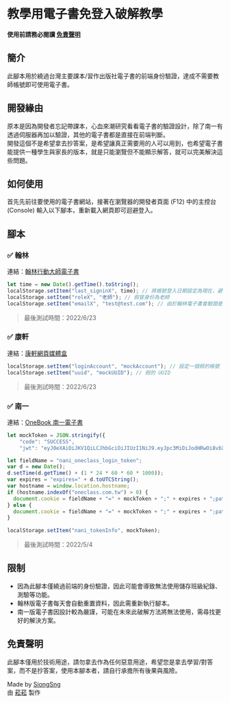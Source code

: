 # 教學用電子書免登入破解教學

**使用前請務必閱讀 [免責聲明](https://gist.github.com/SiongSng/baa4f015258d0312f627b5659d93d72e#%E5%85%8D%E8%B2%AC%E8%81%B2%E6%98%8E)**

## 簡介
此腳本用於繞過台灣主要課本/習作出版社電子書的前端身份驗證，達成不需要教師帳號即可使用電子書。

## 開發緣由
原本是因為開發者忘記帶課本，心血來潮研究看看電子書的驗證設計，除了南一有透過伺服器再加以驗證，其他的電子書都是直接在前端判斷。  
開發這個不是希望拿去抄答案，是希望讓真正需要用的人可以用到，也希望電子書能提供一種學生與家長的版本，就是只能瀏覽但不能顯示解答，就可以完美解決這些問題。

## 如何使用
首先先前往要使用的電子書網站，接著在瀏覽器的開發者頁面 (F12) 中的主控台 (Console) 輸入以下腳本，重新載入網頁即可迴避登入。

## 腳本

### ✅ 翰林
連結：[翰林行動大師電子書](https://edisc3.hle.com.tw/edisc_v3/home.html)  

```js
let time = new Date().getTime().toString();
localStorage.setItem("last_signinX", time); // 將帳號登入日期設定為現在，避免被判定為過期
localStorage.setItem("roleX", "老師"); // 假冒身份為老師
localStorage.setItem("emailX", "test@test.com"); // 由於翰林電子書會驗證是否有設定 email，如果有設定才能使用
```
> 最後測試時間：2022/6/23

### ✅ 康軒
連結：[康軒網頁媒體盒](https://digitalmaster.knsh.com.tw/downloader/box-web/index.html)  
```js
localStorage.setItem("loginAccount", "mockAccount"); // 設定一個假的帳號
localStorage.setItem("uuid", "mockUUID"); // 假的 UUID
```
> 最後測試時間：2022/6/23

### ✅ 南一
連結：[OneBook 南一電子書](https://reader.oneclass.com.tw/bookshelf)  
```js
let mockToken = JSON.stringify({
    "code": "SUCCESS",
    "jwt": "eyJ0eXAiOiJKV1QiLCJhbGciOiJIUzI1NiJ9.eyJpc3MiOiJodHRwOi8vbXlhY2NvdW50Lm5hbmkuY29vbC8iLCJzdWIiOiJ1c2Vycy9zaW9uZ3NuZyIsImZyb20iOiJOYW5pIiwidXNlcm5hbWUiOiJzaW9uZ3NuZyIsImVtYWlsdmFsaWQiOnRydWUsIm1vYmlsZXZhbGlkIjpmYWxzZSwiZW1haWwiOiJycnQ0Njc3NzhAZ21haWwuY29tIiwidWlkIjoiNGVlZDQzZTAtYzUwNi0xMWViLThhZWQtYjM0Y2EzZDExZTcwIiwianRpIjoiNGMxYzIxNGUtMzI1NC00YzIxLTllNmQtNmYyZTUzZDI5MTBiIiwiaWF0IjoxNjUwNzU4ODI3LCJleHAiOjE2NTU5NDI4Mjd9.5Uh93nPP1vpvLa50ZE2gNk31ANJvAKLl3KYRsdwXW1Y"});

let fieldName = "nani_oneclass_login_token";
var d = new Date();
d.setTime(d.getTime() + (1 * 24 * 60 * 60 * 1000));
var expires = "expires=" + d.toUTCString();
var hostname = window.location.hostname;
if (hostname.indexOf("oneclass.com.tw") > 0) {
  document.cookie = fieldName + "=" + mockToken + ";" + expires + ";path=/;domain=oneclass.com.tw";
} else {
  document.cookie = fieldName + "=" + mockToken + ";" + expires + ";path=/";
}
    
localStorage.setItem("nani_tokenInfo", mockToken);
```
> 最後測試時間：2022/5/4

## 限制
- 因為此腳本僅繞過前端的身份驗證，因此可能會導致無法使用儲存班級紀錄、測驗等功能。  
- 翰林版電子書每天會自動重置資料，因此需重新執行腳本。
- 南一版電子書因設計較為嚴謹，可能在未來此破解方法將無法使用，需尋找更好的解決方案。

## 免責聲明
此腳本僅用於技術用途，請勿拿去作為任何惡意用途，希望您是拿去學習/對答案，而不是抄答案，使用本腳本者，請自行承擔所有後果與風險。

Made by [SiongSng](https://github.com/SiongSng)  
由 [菘菘](https://github.com/SiongSng) 製作